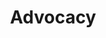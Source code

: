 ---
title: Advocacy
longTitle: 'Advocacy'
tags:
- gccommon
french:
- "[[Defense des droits]]"
usedFor:
- "[[Social action]]"
---
